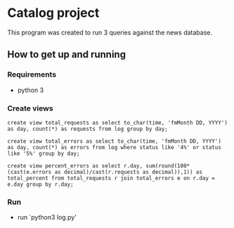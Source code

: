 # Catalog project
This program was created to run 3 queries against the news database.

## How to get up and running
### Requirements
* python 3
### Create views
`create view total_requests as select to_char(time, 'fmMonth DD, YYYY') as day, count(*) as requests from log group by day;`

`create view total_errors as select to_char(time, 'fmMonth DD, YYYY') as day, count(*) as errors from log where status like '4%' or status like '5%' group by day;`

`create view percent_errors as select r.day, sum(round(100*(cast(e.errors as decimal)/cast(r.requests as decimal)),1)) as total_percent from total_requests r join total_errors e on r.day = e.day group by r.day;`

### Run
* run `python3 log.py'
